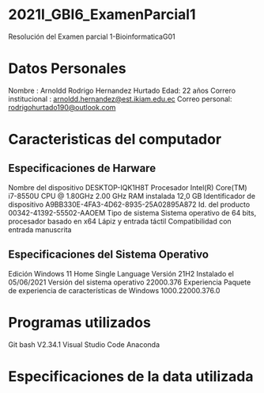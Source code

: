 # 2021I_GBI6_ExamenParcial1
Resolución del Examen parcial 1-BioinformaticaG01
# Datos Personales
Nombre : Arnoldd Rodrigo Hernandez Hurtado
Edad: 22 años
Correro institucional : arnoldd.hernandez@est.ikiam.edu.ec
Correo personal: rodrigohurtado190@outlook.com
# Caracteristicas del computador 
## Especificaciones de Harware
Nombre del dispositivo	DESKTOP-IQK1H8T
Procesador	Intel(R) Core(TM) i7-8550U CPU @ 1.80GHz   2.00 GHz
RAM instalada	12,0 GB
Identificador de dispositivo	A9BB330E-4FA3-4D62-8935-25A02895A872
Id. del producto	00342-41392-55502-AAOEM
Tipo de sistema	Sistema operativo de 64 bits, procesador basado en x64
Lápiz y entrada táctil	Compatibilidad con entrada manuscrita
## Especificaciones del Sistema Operativo
Edición	Windows 11 Home Single Language
Versión	21H2
Instalado el	‎05/‎06/‎2021
Versión del sistema operativo	22000.376
Experiencia	Paquete de experiencia de características de Windows 1000.22000.376.0
# Programas utilizados 
Git bash V2.34.1
Visual Studio Code 
Anaconda 
# Especificaciones de la data utilizada
